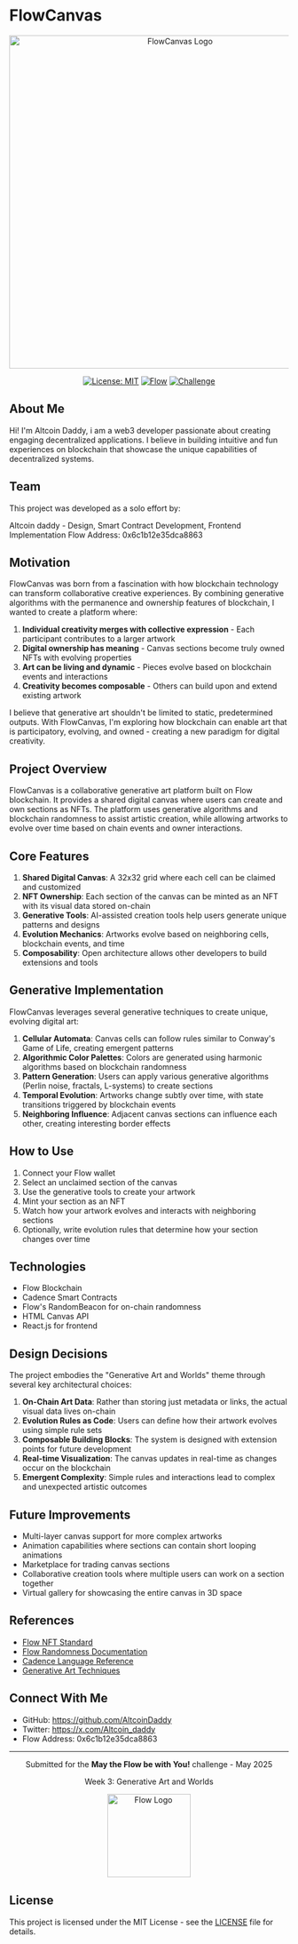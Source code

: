 # FlowCanvas

<div align="center">
  <img src="https://via.placeholder.com/600x300?text=FlowCanvas" alt="FlowCanvas Logo" width="600px" />
  
  [![License: MIT](https://img.shields.io/badge/License-MIT-yellow.svg)](https://opensource.org/licenses/MIT)
  [![Flow](https://img.shields.io/badge/Flow-Blockchain-00ef8b)](https://flow.com/)
  [![Challenge](https://img.shields.io/badge/Challenge-May%20The%20Flow%20Be%20With%20You-blue)](https://flow.com/)
</div>

## About Me
Hi! I'm Altcoin Daddy, i am a web3 developer passionate about creating engaging decentralized applications. I believe in building intuitive and fun experiences on blockchain that showcase the unique capabilities of decentralized systems.

## Team
This project was developed as a solo effort by:

Altcoin daddy - Design, Smart Contract Development, Frontend Implementation
Flow Address: 0x6c1b12e35dca8863

## Motivation
FlowCanvas was born from a fascination with how blockchain technology can transform collaborative creative experiences. By combining generative algorithms with the permanence and ownership features of blockchain, I wanted to create a platform where:

1. **Individual creativity merges with collective expression** - Each participant contributes to a larger artwork
2. **Digital ownership has meaning** - Canvas sections become truly owned NFTs with evolving properties
3. **Art can be living and dynamic** - Pieces evolve based on blockchain events and interactions
4. **Creativity becomes composable** - Others can build upon and extend existing artwork

I believe that generative art shouldn't be limited to static, predetermined outputs. With FlowCanvas, I'm exploring how blockchain can enable art that is participatory, evolving, and owned - creating a new paradigm for digital creativity.

## Project Overview
FlowCanvas is a collaborative generative art platform built on Flow blockchain. It provides a shared digital canvas where users can create and own sections as NFTs. The platform uses generative algorithms and blockchain randomness to assist artistic creation, while allowing artworks to evolve over time based on chain events and owner interactions.

## Core Features
1. **Shared Digital Canvas**: A 32x32 grid where each cell can be claimed and customized
2. **NFT Ownership**: Each section of the canvas can be minted as an NFT with its visual data stored on-chain
3. **Generative Tools**: AI-assisted creation tools help users generate unique patterns and designs
4. **Evolution Mechanics**: Artworks evolve based on neighboring cells, blockchain events, and time
5. **Composability**: Open architecture allows other developers to build extensions and tools

## Generative Implementation
FlowCanvas leverages several generative techniques to create unique, evolving digital art:

1. **Cellular Automata**: Canvas cells can follow rules similar to Conway's Game of Life, creating emergent patterns
2. **Algorithmic Color Palettes**: Colors are generated using harmonic algorithms based on blockchain randomness
3. **Pattern Generation**: Users can apply various generative algorithms (Perlin noise, fractals, L-systems) to create sections
4. **Temporal Evolution**: Artworks change subtly over time, with state transitions triggered by blockchain events
5. **Neighboring Influence**: Adjacent canvas sections can influence each other, creating interesting border effects

## How to Use
1. Connect your Flow wallet
2. Select an unclaimed section of the canvas
3. Use the generative tools to create your artwork
4. Mint your section as an NFT
5. Watch how your artwork evolves and interacts with neighboring sections
6. Optionally, write evolution rules that determine how your section changes over time

## Technologies
- Flow Blockchain
- Cadence Smart Contracts
- Flow's RandomBeacon for on-chain randomness
- HTML Canvas API
- React.js for frontend

## Design Decisions
The project embodies the "Generative Art and Worlds" theme through several key architectural choices:

1. **On-Chain Art Data**: Rather than storing just metadata or links, the actual visual data lives on-chain
2. **Evolution Rules as Code**: Users can define how their artwork evolves using simple rule sets
3. **Composable Building Blocks**: The system is designed with extension points for future development
4. **Real-time Visualization**: The canvas updates in real-time as changes occur on the blockchain
5. **Emergent Complexity**: Simple rules and interactions lead to complex and unexpected artistic outcomes

## Future Improvements
- Multi-layer canvas support for more complex artworks
- Animation capabilities where sections can contain short looping animations
- Marketplace for trading canvas sections
- Collaborative creation tools where multiple users can work on a section together
- Virtual gallery for showcasing the entire canvas in 3D space

## References
- [Flow NFT Standard](https://github.com/onflow/flow-nft)
- [Flow Randomness Documentation](https://docs.onflow.org/cadence/language/randomness/)
- [Cadence Language Reference](https://docs.onflow.org/cadence/language/)
- [Generative Art Techniques](https://generativeart.com/)

## Connect With Me
- GitHub: https://github.com/AltcoinDaddy
- Twitter: https://x.com/Altcoin_daddy
- Flow Address: 0x6c1b12e35dca8863

---

<div align="center">
  <p>Submitted for the <b>May the Flow be with You!</b> challenge - May 2025</p>
  <p>Week 3: Generative Art and Worlds</p>
  
  <img src="https://via.placeholder.com/150?text=Flow+Logo" alt="Flow Logo" width="150px" />
</div>

## License
This project is licensed under the MIT License - see the [LICENSE](LICENSE) file for details.